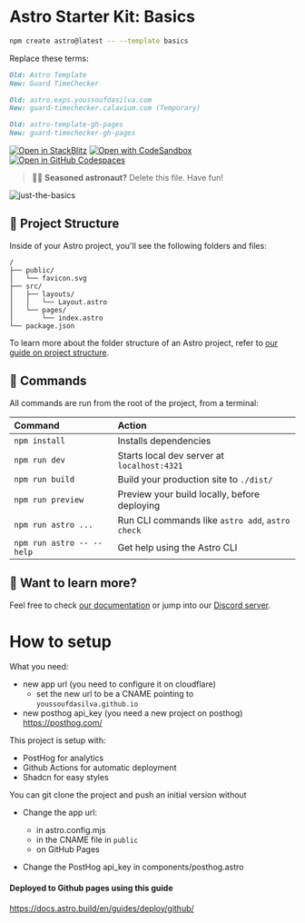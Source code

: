 # Astro Starter Kit: Basics

```sh
npm create astro@latest -- --template basics
```

Replace these terms:

```md
Old: Astro Template
New: Guard TimeChecker
```

```md
Old: astro.exps.youssoufdasilva.com
New: guard-timechecker.calavium.com (Temporary)
```

```md
Old: astro-template-gh-pages
New: guard-timechecker-gh-pages
```

[![Open in StackBlitz](https://developer.stackblitz.com/img/open_in_stackblitz.svg)](https://stackblitz.com/github/withastro/astro/tree/latest/examples/basics)
[![Open with CodeSandbox](https://assets.codesandbox.io/github/button-edit-lime.svg)](https://codesandbox.io/p/sandbox/github/withastro/astro/tree/latest/examples/basics)
[![Open in GitHub Codespaces](https://github.com/codespaces/badge.svg)](https://codespaces.new/withastro/astro?devcontainer_path=.devcontainer/basics/devcontainer.json)

> 🧑‍🚀 **Seasoned astronaut?** Delete this file. Have fun!

![just-the-basics](https://github.com/withastro/astro/assets/2244813/a0a5533c-a856-4198-8470-2d67b1d7c554)

## 🚀 Project Structure

Inside of your Astro project, you'll see the following folders and files:

```text
/
├── public/
│   └── favicon.svg
├── src/
│   ├── layouts/
│   │   └── Layout.astro
│   └── pages/
│       └── index.astro
└── package.json
```

To learn more about the folder structure of an Astro project, refer to [our guide on project structure](https://docs.astro.build/en/basics/project-structure/).

## 🧞 Commands

All commands are run from the root of the project, from a terminal:

| Command                   | Action                                           |
| :------------------------ | :----------------------------------------------- |
| `npm install`             | Installs dependencies                            |
| `npm run dev`             | Starts local dev server at `localhost:4321`      |
| `npm run build`           | Build your production site to `./dist/`          |
| `npm run preview`         | Preview your build locally, before deploying     |
| `npm run astro ...`       | Run CLI commands like `astro add`, `astro check` |
| `npm run astro -- --help` | Get help using the Astro CLI                     |

## 👀 Want to learn more?

Feel free to check [our documentation](https://docs.astro.build) or jump into our [Discord server](https://astro.build/chat).

# How to setup

What you need:

- new app url (you need to configure it on cloudflare)
  - set the new url to be a CNAME pointing to `youssoufdasilva.github.io`
- new posthog api_key (you need a new project on posthog)
  https://posthog.com/

This project is setup with:

- PostHog for analytics
- Github Actions for automatic deployment
- Shadcn for easy styles

You can git clone the project and push an initial version without

- Change the app url:

  - in astro.config.mjs
  - in the CNAME file in `public`
  - on GitHub Pages

- Change the PostHog api_key in components/posthog.astro

#### Deployed to Github pages using this guide

https://docs.astro.build/en/guides/deploy/github/
